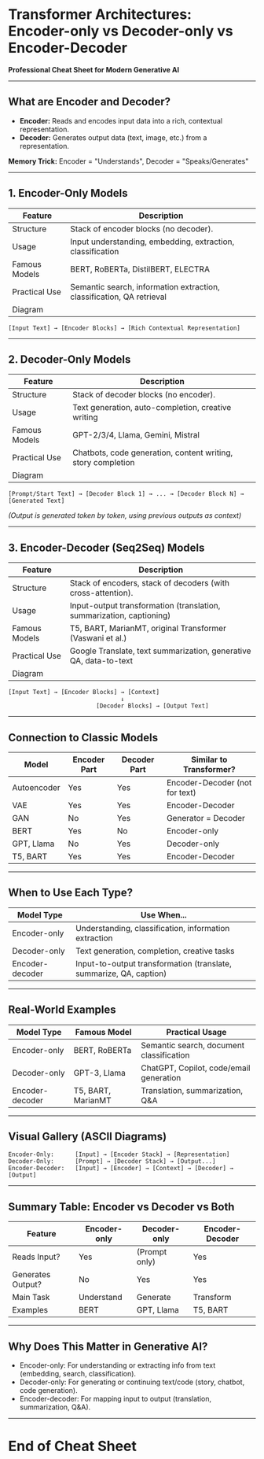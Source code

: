 # Transformer Architectures: Encoder-only vs Decoder-only vs Encoder-Decoder
**Professional Cheat Sheet for Modern Generative AI**

---

## What are Encoder and Decoder?

- **Encoder:** Reads and encodes input data into a rich, contextual representation.
- **Decoder:** Generates output data (text, image, etc.) from a representation.

**Memory Trick:** Encoder = "Understands", Decoder = "Speaks/Generates"

---

## 1. Encoder-Only Models

| Feature         | Description                                                        |
|-----------------|--------------------------------------------------------------------|
| Structure       | Stack of encoder blocks (no decoder).                              |
| Usage           | Input understanding, embedding, extraction, classification         |
| Famous Models   | BERT, RoBERTa, DistilBERT, ELECTRA                                 |
| Practical Use   | Semantic search, information extraction, classification, QA retrieval |
| Diagram         |                                                                    |

```
[Input Text] → [Encoder Blocks] → [Rich Contextual Representation]
```

---

## 2. Decoder-Only Models

| Feature         | Description                                                        |
|-----------------|--------------------------------------------------------------------|
| Structure       | Stack of decoder blocks (no encoder).                              |
| Usage           | Text generation, auto-completion, creative writing                 |
| Famous Models   | GPT-2/3/4, Llama, Gemini, Mistral                                  |
| Practical Use   | Chatbots, code generation, content writing, story completion       |
| Diagram         |                                                                    |

```
[Prompt/Start Text] → [Decoder Block 1] → ... → [Decoder Block N] → [Generated Text]
```
*(Output is generated token by token, using previous outputs as context)*

---

## 3. Encoder-Decoder (Seq2Seq) Models

| Feature         | Description                                                        |
|-----------------|--------------------------------------------------------------------|
| Structure       | Stack of encoders, stack of decoders (with cross-attention).       |
| Usage           | Input-output transformation (translation, summarization, captioning)|
| Famous Models   | T5, BART, MarianMT, original Transformer (Vaswani et al.)          |
| Practical Use   | Google Translate, text summarization, generative QA, data-to-text  |
| Diagram         |                                                                    |

```
[Input Text] → [Encoder Blocks] → [Context]
                                ↓
                         [Decoder Blocks] → [Output Text]
```

---

## Connection to Classic Models

| Model         | Encoder Part | Decoder Part | Similar to Transformer?       |
|---------------|-------------|-------------|-------------------------------|
| Autoencoder   | Yes         | Yes         | Encoder-Decoder (not for text)|
| VAE           | Yes         | Yes         | Encoder-Decoder               |
| GAN           | No          | Yes         | Generator = Decoder           |
| BERT          | Yes         | No          | Encoder-only                  |
| GPT, Llama    | No          | Yes         | Decoder-only                  |
| T5, BART      | Yes         | Yes         | Encoder-Decoder               |

---

## When to Use Each Type?

| Model Type        | Use When...                                                      |
|-------------------|------------------------------------------------------------------|
| Encoder-only      | Understanding, classification, information extraction            |
| Decoder-only      | Text generation, completion, creative tasks                      |
| Encoder-decoder   | Input-to-output transformation (translate, summarize, QA, caption)|

---

## Real-World Examples

| Model Type        | Famous Model         | Practical Usage                         |
|-------------------|---------------------|------------------------------------------|
| Encoder-only      | BERT, RoBERTa       | Semantic search, document classification |
| Decoder-only      | GPT-3, Llama        | ChatGPT, Copilot, code/email generation  |
| Encoder-decoder   | T5, BART, MarianMT  | Translation, summarization, Q&A          |

---

## Visual Gallery (ASCII Diagrams)

```
Encoder-Only:      [Input] → [Encoder Stack] → [Representation]
Decoder-Only:      [Prompt] → [Decoder Stack] → [Output...]
Encoder-Decoder:   [Input] → [Encoder] → [Context] → [Decoder] → [Output]
```

---

## Summary Table: Encoder vs Decoder vs Both

| Feature         | Encoder-only | Decoder-only | Encoder-Decoder |
|-----------------|--------------|--------------|-----------------|
| Reads Input?    | Yes          | (Prompt only)| Yes             |
| Generates Output?| No           | Yes          | Yes             |
| Main Task       | Understand   | Generate     | Transform       |
| Examples        | BERT         | GPT, Llama   | T5, BART        |

---

## Why Does This Matter in Generative AI?

- Encoder-only: For understanding or extracting info from text (embedding, search, classification).
- Decoder-only: For generating or continuing text/code (story, chatbot, code generation).
- Encoder-decoder: For mapping input to output (translation, summarization, Q&A).

---

# End of Cheat Sheet
